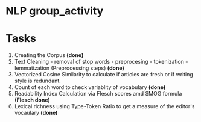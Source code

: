 # NLP group_activity

# Tasks
1. Creating the Corpus **(done)**
1. Text Cleaning - removal of stop words - preprocesing - tokenization - lemmatization (Preprocessing steps) **(done)**
1. Vectorized Cosine Similarity to calculate if articles are fresh or if writing style is redundant.
1. Count of each word to check variablity of vocabulary **(done)**
1. Readability Index Calculation via Flesch scores amd SMOG formula **(Flesch done)**
1. Lexical richness using Type-Token Ratio to get a measure of the editor's vocaulary **(done)**